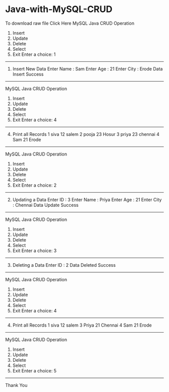 # Java-with-MySQL-CRUD

To download raw file Click Here
MySQL Java CRUD Operation
1. Insert
2. Update
3. Delete
4. Select
5. Exit
Enter a choice: 1
-----------------------------------------
1. Insert New Data
Enter Name : 
Sam
Enter Age : 
21
Enter City : 
Erode
Data Insert Success
-----------------------------------------
MySQL Java CRUD Operation
1. Insert
2. Update
3. Delete
4. Select
5. Exit
Enter a choice: 4
-----------------------------------------
4. Print all Records
1 siva 12 salem 
2 pooja 23 Hosur 
3 priya 23 chennai 
4 Sam 21 Erode 
-----------------------------------------
MySQL Java CRUD Operation
1. Insert
2. Update
3. Delete
4. Select
5. Exit
Enter a choice: 2
-----------------------------------------
2. Updating a Data
Enter ID : 
3
Enter Name : 
Priya
Enter Age : 
21
Enter City : 
Chennai
Data Update Success
-----------------------------------------
MySQL Java CRUD Operation
1. Insert
2. Update
3. Delete
4. Select
5. Exit
Enter a choice: 3
-----------------------------------------
3. Deleting a Data
Enter ID : 
2
Data Deleted Success
-----------------------------------------
MySQL Java CRUD Operation
1. Insert
2. Update
3. Delete
4. Select
5. Exit
Enter a choice: 4
-----------------------------------------
4. Print all Records
1 siva 12 salem 
3 Priya 21 Chennai 
4 Sam 21 Erode 
-----------------------------------------
MySQL Java CRUD Operation
1. Insert
2. Update
3. Delete
4. Select
5. Exit
Enter a choice: 5
-----------------------------------------
Thank You
